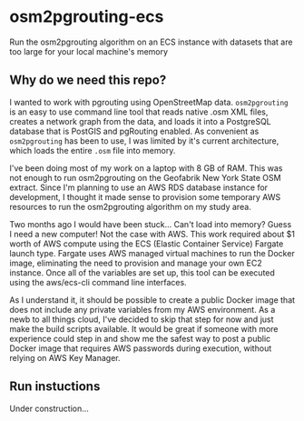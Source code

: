 # osm2pgrouting-ecs
Run the osm2pgrouting algorithm on an ECS instance with datasets that are too large for your local machine's memory

## Why do we need this repo?
I wanted to work with pgrouting using OpenStreetMap data. `osm2pgrouting` is an easy to use command line tool that reads native .osm XML files, creates a network graph from the data, and loads it into a PostgreSQL database that is PostGIS and pgRouting enabled. As convenient as `osm2pgrouting` has been to use, I was limited by it's current architecture, which loads the entire `.osm` file into memory.

I've been doing most of my work on a laptop with 8 GB of RAM. This was not enough to run osm2pgrouting on the Geofabrik New York State OSM extract. Since I'm planning to use an AWS RDS database instance for development, I thought it made sense to provision some temporary AWS resources to run the osm2pgrouting algorithm on my study area.

Two months ago I would have been stuck... Can't load into memory? Guess I need a new computer! Not the case with AWS. This work required about $1 worth of AWS compute using the ECS (Elastic Container Service) Fargate launch type. Fargate uses AWS managed virtual machines to run the Docker image, eliminating the need to provision and manage your own EC2 instance. Once all of the variables are set up, this tool can be executed using the aws/ecs-cli command line interfaces.

As I understand it, it should be possible to create a public Docker image that does not include any private variables from my AWS environment. As a newb to all things cloud, I've decided to skip that step for now and just make the build scripts available. It would be great if someone with more experience could step in and show me the safest way to post a public Docker image that requires AWS passwords during execution, without relying on AWS Key Manager.

## Run instuctions
Under construction...
